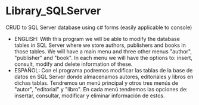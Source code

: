 # Library_SQLServer
CRUD to SQL Server database using c# forms (easily applicable to console)
- ENGLISH: With this program we will be able to modify the database tables in SQL Server where we store authors, publishers and books in those tables. We will have a main menu and three other menus "author", "publisher" and "book". In each menu we will have the options to: insert, consult, modify and delete information of these. 
- ESPAÑOL: Con el programa podremos modificar las tablas de la base de datos en SQL Server donde almacenamos autores, editoriales y libros en dichas tablas. Tendremos un menú principal y otros tres menús de "autor", "editorial" y "libro". En cada menú tendremos las opciones de: insertar, consultar, modificar y eliminar información de estos. 
